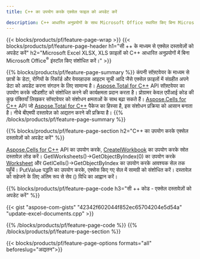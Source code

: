 ```yaml
---
title: C++ का उपयोग करके एक्सेल फाइल को अपडेट करें 

description: C++ आधारित अनुप्रयोगों के साथ Microsoft Office स्थापित किए बिना Microsoft Excel XLSX, XLS, CSV दस्तावेज़ों को संपादित करें।
---
```


{{< blocks/products/pf/feature-page-wrap >}}
{{< blocks/products/pf/feature-page-header h1="सी ++ के माध्यम से एक्सेल दस्तावेज़ों को अपडेट करें" h2="Microsoft Excel XLSX, XLS फ़ाइलों को C++ आधारित अनुप्रयोगों में बिना Microsoft Office<sup>&reg;</sup> इंस्टॉल किए संशोधित करें।" >}}

{{% blocks/products/pf/feature-page-summary %}}
कंपनी सॉफ़्टवेयर के माध्यम से छात्रों के डेटा, रोगियों के रिकॉर्ड और वेयरहाउस आइटम सूची आदि जैसे एक्सेल फ़ाइलों में संग्रहीत अपने डेटा को अपडेट करना संगठन के लिए सामान्य है। [Aspose.Total for C++](https://products.aspose.com/total/cpp/) API सॉफ़्टवेयर का उपयोग करके स्प्रैडशीट को संशोधित करने की कार्यक्षमता प्रदान करता है। प्रोग्रामर केवल एपीआई कोड की कुछ पंक्तियाँ लिखकर सॉफ्टवेयर को संशोधन क्षमताओं के साथ बढ़ा सकते हैं। [Aspose.Cells for C++](https://products.aspose.com/cells/cpp/) API जो [Aspose.Total for C++](https://products.aspose.com/total/cpp/) पैकेज का हिस्सा है, इस संशोधन प्रक्रिया को आसान बनाता है। नीचे बीएमपी दस्तावेज़ को अद्यतन करने की प्रक्रिया है।
{{% /blocks/products/pf/feature-page-summary  %}}

{{% blocks/products/pf/feature-page-section  h2="C++ का उपयोग करके एक्सेल दस्तावेज़ों को अपडेट करें" %}}

[Aspose.Cells for C++](https://products.aspose.com/cells/cpp/) API का उपयोग करके, [CreateIWorkbook](https://reference.aspose.com/cells/cpp/class/aspose.cells.factory#a93f7282b976d2a001d44198dedaceee8) का उपयोग करके स्रोत दस्तावेज़ लोड करें। GetIWorksheets()->GetObjectByIndex(0) का उपयोग करके [Worksheet](https://reference.aspose.com/cells/cpp/class/aspose.cells.i_worksheet) और GetICells()->GetObjectByIndex का उपयोग करके आवश्यक सेल तक पहुँचें। PutValue पद्धति का उपयोग करके, एक्सेस किए गए सेल में सामग्री को संशोधित करें। दस्तावेज़ को सहेजने के लिए अंतिम रूप से सेव () विधि का आह्वान करें।

{{% blocks/products/pf/feature-page-code h3="सी ++ कोड - एक्सेल दस्तावेज़ों को अपडेट करें" %}}

{{< gist "aspose-com-gists" "42342f602044f852ec65704204e5d54a" "update-excel-documents.cpp" >}}

{{% /blocks/products/pf/feature-page-code  %}}
{{% /blocks/products/pf/feature-page-section %}}

{{< blocks/products/pf/feature-page-options formats="all" beforeslug="अद्यतन">}}